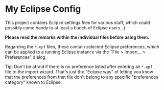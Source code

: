 My Eclipse Config
=================

This project contains Eclipse settings files for various stuff,
which could possibly come handy to at least a bunch of Eclipse users. ;)

**Please read the remarks within the individual files before using them.**

Regarding the `*.epf` files, these contain selected Eclipse preferences,
which can be applied to a running Eclipse instance via the "File > Import... > Preferences"
dialog.

Tip: Don't be afraid if there is no preference listed after entering an `*.epf`
file to the import wizard. That's just the "Eclipse way" of letting you know that
the preferences from that file don't belong to any specific "preferences category"
known to Eclipse.

